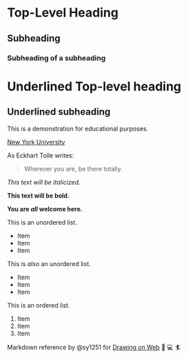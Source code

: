 # Top-Level Heading
## Subheading
### Subheading of a subheading

Underlined Top-level heading
============================

Underlined subheading
---------------------

This is a demonstration for educational purposes.

[New York University](https://www.nyu.edu/)

As Eckhart Tolle writes:

> Wherever you are, be there totally.

*This text will be italicized.*

**This text will be bold.**

**You are _all_ welcome here.**

This is an unordered list.

* Item
* Item
* Item

This is *also* an unordered list.

- Item
- Item
- Item

This is an ordered list.

1. Item
2. Item
3. Item

Markdown reference by @sy1251 for [Drawing on Web](https://cs.nyu.edu/courses/spring18/CSCI-UA.0380-002/) :art: :computer: :surfer: